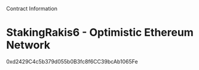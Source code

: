 Contract Information
# StakingRakis6 - Optimistic Ethereum Network
0xd2429C4c5b379d055b0B3fc8f6CC39bcAb1065Fe
